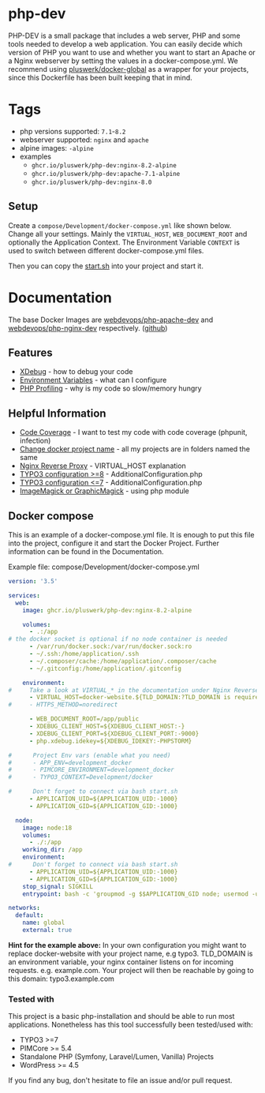 # php-dev

PHP-DEV is a small package that includes a web server, PHP and some tools needed to develop a web application.
You can easily decide which version of PHP you want to use and whether you want to start an Apache or a Nginx webserver by setting the values in a docker-compose.yml.
We recommend using [pluswerk/docker-global](https://github.com/pluswerk/docker-global) as a wrapper for your projects, since this Dockerfile has been built keeping that in mind.

# Tags

- php versions supported: `7.1`-`8.2`
- webserver supported: `nginx` and `apache`
- alpine images: `-alpine`
- examples
  - `ghcr.io/pluswerk/php-dev:nginx-8.2-alpine`
  - `ghcr.io/pluswerk/php-dev:apache-7.1-alpine`
  - `ghcr.io/pluswerk/php-dev:nginx-8.0`

## Setup

Create a `compose/Development/docker-compose.yml` like shown below.  
Change all your settings. Mainly the `VIRTUAL_HOST`, `WEB_DOCUMENT_ROOT` and optionally the Application Context.
The Environment Variable `CONTEXT` is used to switch between different docker-compose.yml files.

Then you can copy the [start.sh](start.sh) into your project and start it.

# Documentation

The base Docker Images are [webdevops/php-apache-dev] and [webdevops/php-nginx-dev] respectively. ([github])

[webdevops/php-apache-dev]: https://hub.docker.com/r/webdevops/php-apache-dev
[webdevops/php-nginx-dev]: https://hub.docker.com/r/webdevops/php-nginx-dev
[github]: https://github.com/webdevops/Dockerfile

## Features
* [XDebug](docs/xdebug.md) - how to debug your code
* [Environment Variables](docs/env-variables.md) - what can I configure
* [PHP Profiling](docs/profiling.md) - why is my code so slow/memory hungry

## Helpful Information
* [Code Coverage](docs/code-coverage.md) - I want to test my code with code coverage (phpunit, infection)
* [Change docker project name](docs/docker-project-name.md) - all my projects are in folders named the same
* [Nginx Reverse Proxy](docs/nginx-reverse-proxy.md) - VIRTUAL_HOST explanation
* [TYPO3 configuration >=8](docs/typo3-configuration.md) - AdditionalConfiguration.php
* [TYPO3 configuration <=7](docs/typo3-configuration-legacy.md) - AdditionalConfiguration.php
* [ImageMagick or GraphicMagick](docs/magick.md) - using php module

## Docker compose

This is an example of a docker-compose.yml file.
It is enough to put this file into the project, configure it and start the Docker Project.
Further information can be found in the Documentation.

Example file: compose/Development/docker-compose.yml

```yaml
version: '3.5'

services:
  web:
    image: ghcr.io/pluswerk/php-dev:nginx-8.2-alpine

    volumes:
      - .:/app
# the docker socket is optional if no node container is needed
      - /var/run/docker.sock:/var/run/docker.sock:ro
      - ~/.ssh:/home/application/.ssh
      - ~/.composer/cache:/home/application/.composer/cache
      - ~/.gitconfig:/home/application/.gitconfig

    environment:
#     Take a look at VIRTUAL_* in the documentation under Nginx Reverse Proxy
      - VIRTUAL_HOST=docker-website.${TLD_DOMAIN:?TLD_DOMAIN is required},sub.docker-website.${TLD_DOMAIN:?TLD_DOMAIN is required}
#     - HTTPS_METHOD=noredirect

      - WEB_DOCUMENT_ROOT=/app/public
      - XDEBUG_CLIENT_HOST=${XDEBUG_CLIENT_HOST:-}
      - XDEBUG_CLIENT_PORT=${XDEBUG_CLIENT_PORT:-9000}
      - php.xdebug.idekey=${XDEBUG_IDEKEY:-PHPSTORM}

#      Project Env vars (enable what you need)
#      - APP_ENV=development_docker
#      - PIMCORE_ENVIRONMENT=development_docker
#      - TYPO3_CONTEXT=Development/docker

#      Don't forget to connect via bash start.sh
      - APPLICATION_UID=${APPLICATION_UID:-1000}
      - APPLICATION_GID=${APPLICATION_GID:-1000}

  node:
    image: node:18
    volumes:
      - ./:/app
    working_dir: /app
    environment:
#      Don't forget to connect via bash start.sh
      - APPLICATION_UID=${APPLICATION_UID:-1000}
      - APPLICATION_GID=${APPLICATION_GID:-1000}
    stop_signal: SIGKILL
    entrypoint: bash -c 'groupmod -g $$APPLICATION_GID node; usermod -u $$APPLICATION_UID node; tail -f /dev/null'

networks:
  default:
    name: global
    external: true
```

**Hint for the example above:**
In your own configuration you might want to replace docker-website with your project name, e.g typo3.
TLD_DOMAIN is an environment variable, your nginx container listens on for incoming requests. e.g. example.com.
Your project will then be reachable by going to this domain: typo3.example.com

### Tested with

This project is a basic php-installation and should be able to run most applications.
Nonetheless has this tool successfully been tested/used with:
- TYPO3 >=7
- PIMCore >= 5.4
- Standalone PHP (Symfony, Laravel/Lumen, Vanilla) Projects
- WordPress >= 4.5

If you find any bug, don't hesitate to file an issue and/or pull request.
